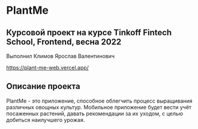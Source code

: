 # PlantMe

## Курсовой проект на курсе Tinkoff Fintech School, Frontend, весна 2022
Выполнил Климов Ярослав Валентинович

https://plant-me-web.vercel.app/

## Описание проекта
PlantMe - это приложение, способное облегчить процесс выращивания различных овощных культур.
Мобильное приложение будет вести учёт посаженных растений, давать рекомендации за их уходом, с целью добиться наилучшего урожая.
